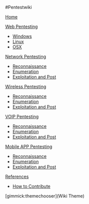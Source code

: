 #Pentestwiki

[Home](index.md)

[Web Pentesting]()

  * [Windows](presence/windows/index.md)
  * [Linux](presence/linux/index.md)
  * [OSX](presence/osx/index.md)

[Network Pentesting]()

  * [Reconnaissance](pages/webpentest.md)
  * [Enumeration](pages/webpentest.md)
  * [Exploitation and Post](pages/webpentest.md)

[Wireless Pentesting]()

  * [Reconnaissance](pages/webpentest.md)
  * [Enumeration](pages/webpentest.md)
  * [Exploitation and Post](pages/webpentest.md)

[VOIP Pentesting]()

  * [Reconnaissance](pages/webpentest.md)
  * [Enumeration](pages/webpentest.md)
  * [Exploitation and Post](pages/webpentest.md)

[Mobile APP Pentesting]()

  * [Reconnaissance](pages/webpentest.md)
  * [Enumeration](pages/webpentest.md)
  * [Exploitation and Post](pages/webpentest.md)
  
[References]()

  * [How to Contribute](pages/webpentest.md)

[gimmick:themechooser](Wiki Theme)

<!-- Code for collapse and expand -->


